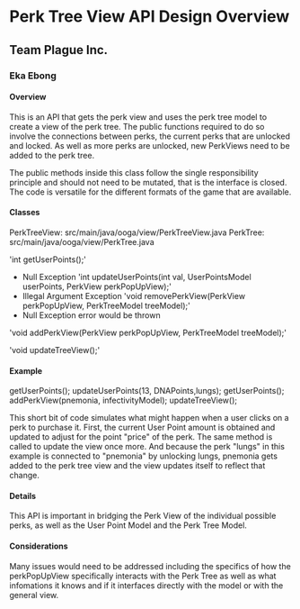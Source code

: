 # Perk Tree View API Design Overview
## Team Plague Inc. 
### Eka Ebong 

#### Overview 
This is an API that gets the perk view and uses the perk tree model to create a view of the perk tree.
The public functions required to do so involve the connections between perks, the current perks that are unlocked and locked.
As well as more perks are unlocked, new PerkViews need to be added to the perk tree.

The public methods inside this class follow the single responsibility principle and should not need to be mutated, that is the interface 
is closed. The code is versatile for the different formats of the game that are available.

#### Classes
PerkTreeView: src/main/java/ooga/view/PerkTreeView.java
PerkTree: src/main/java/ooga/view/PerkTree.java

'int getUserPoints();'
* Null Exception 
'int updateUserPoints(int val, UserPointsModel userPoints, PerkView perkPopUpView);'
* Illegal Argument Exception
'void removePerkView(PerkView perkPopUpView, PerkTreeModel treeModel);'
* Null Exception error would be thrown

'void addPerkView(PerkView perkPopUpView, PerkTreeModel treeModel);'

'void updateTreeView();'
#### Example

getUserPoints(); 
updateUserPoints(13, DNAPoints,lungs);
getUserPoints();
addPerkView(pnemonia, infectivityModel); 
updateTreeView(); 

This short bit of code simulates what might happen when a user clicks on a perk to purchase it. First, the current User Point amount is obtained 
and updated to adjust for the point "price" of the perk. The same method is called to update the view once more. And because the 
perk "lungs" in this example is connected to "pnemonia" by unlocking lungs, pnemonia gets added to the perk tree view and the 
view updates itself to reflect that change. 

#### Details 

This API is important in bridging the Perk View of the individual possible perks, as well as the User Point Model and the Perk Tree Model. 

#### Considerations
Many issues would need to be addressed including the specifics of how the perkPopUpView specifically interacts with the Perk Tree 
as well as what infomations it knows and if it interfaces directly with the model or with the general view. 